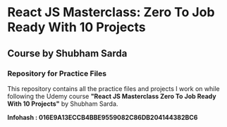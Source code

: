 # React JS Masterclass: Zero To Job Ready With 10 Projects

## Course by Shubham Sarda

### Repository for Practice Files

This repository contains all the practice files and projects I work on while following the Udemy course **"React JS Masterclass Zero To Job Ready With 10 Projects"** by Shubham Sarda.

**Infohash : 016E9A13ECCB4BBE9559082C86DB204144382BC6**
